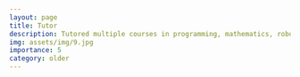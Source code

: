 ```yaml
---
layout: page
title: Tutor
description: Tutored multiple courses in programming, mathematics, robotics, electronics on the CodeWeekEU project and YKC STEAM Academy summer school. 
img: assets/img/9.jpg
importance: 5
category: older
---
```

